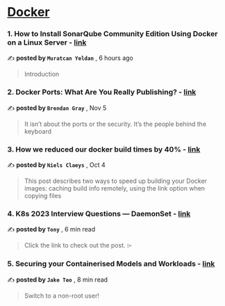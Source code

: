 
<h1><a href=https://medium.com/tag/docker/recommended target="_blank" rel="noopener noreferrer">Docker</a></h1>
<h3>1. How to Install SonarQube Community Edition Using Docker on a Linux Server - <a href=https://medium.com/@muratcanyeldan/how-to-install-sonarqube-community-edition-using-docker-on-a-linux-server-185231a5b046?source=tag_recommended_feed---------0-84----------docker----------d0782f04_12b0_42ab_8f27_3a22cce7172e------- target="_blank" rel="noopener noreferrer">link</a></h3>

✍️ **posted by `Muratcan Yeldan`** <date> , 6 hours ago</date>

<blockquote>Introduction</blockquote>

<h3>2. Docker Ports: What Are You Really Publishing? - <a href=https://medium.com/@caring_lion_hedgehog_829/docker-ports-what-are-you-really-publishing-df473669093c?source=tag_recommended_feed---------1-107----------docker----------d0782f04_12b0_42ab_8f27_3a22cce7172e------- target="_blank" rel="noopener noreferrer">link</a></h3>

✍️ **posted by `Brendan Gray`** <date> , Nov 5</date>

<blockquote>It isn’t about the ports or the security. It’s the people behind the keyboard</blockquote>

<h3>3. How we reduced our docker build times by 40% - <a href=https://medium.com/datamindedbe/how-we-reduced-our-docker-build-times-by-40-afea7b7f5fe7?source=tag_recommended_feed---------2-85----------docker----------d0782f04_12b0_42ab_8f27_3a22cce7172e------- target="_blank" rel="noopener noreferrer">link</a></h3>

✍️ **posted by `Niels Claeys`** <date> , Oct 4</date>

<blockquote>This post describes two ways to speed up building your Docker images: caching build info remotely, using the link option when copying files</blockquote>

<h3>4. K8s 2023 Interview Questions — DaemonSet - <a href=https://medium.com/@tonylixu/k8s-2023-interview-questions-daemonset-803558037271?source=tag_recommended_feed---------3-84----------docker----------d0782f04_12b0_42ab_8f27_3a22cce7172e------- target="_blank" rel="noopener noreferrer">link</a></h3>

✍️ **posted by `Tony`** <date> , 6 min read</date>

<blockquote>Click the link to check out the post. ⌲</blockquote>

<h3>5. Securing your Containerised Models and Workloads - <a href=https://medium.com/towards-data-science/securing-your-containerised-models-and-workloads-3bff4d90a07b?source=tag_recommended_feed---------4-107----------docker----------d0782f04_12b0_42ab_8f27_3a22cce7172e------- target="_blank" rel="noopener noreferrer">link</a></h3>

✍️ **posted by `Jake Teo`** <date> , 8 min read</date>

<blockquote>Switch to a non-root user!</blockquote>

